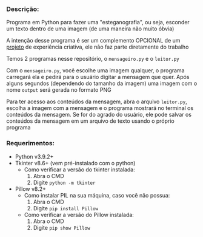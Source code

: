 ### Descrição:

Programa em Python para fazer uma "esteganografia", ou seja, esconder um texto dentro de uma imagem (de uma maneira não muito óbvia)

A intenção desse programa é ser um complemento OPCIONAL de um [projeto](https://github.com/danielnowakassis/Experi-ncia-Criativa-PUCPR) de experiência criativa, ele não faz parte diretamente do trabalho

Temos 2 programas nesse repositório, o  `mensageiro.py` e o `leitor.py`

Com o `mensageiro.py`, você escolhe uma imagem qualquer, o programa carregará ela e pedirá para o usuário digitar a mensagem que quer. Após alguns segundos (dependendo do tamanho da imagem) uma imagem com o nome `output` será gerada no formato PNG <!--~~desejado (PNG ou JPG)~~ isso infelizmente ta dando erro-->

Para ter acesso aos conteúdos da mensagem, abra o arquivo `leitor.py`, escolha a imagem com a mensagem e o programa mostrará no terminal os conteúdos da mensagem. Se for do agrado do usuário, ele pode salvar os conteúdos da mensagem em um arquivo de texto usando o próprio programa

### Requerimentos:
- Python v3.9.2+
- Tkinter v8.6+ (vem pré-instalado com o python)
  - Como verificar a versão do tkinter instalada:
    1. Abra o CMD
    2. Digite `python -m tkinter`
- Pillow v8.2+
  - Como instalar PIL na sua máquina, caso você não possua:
    1. Abra o CMD
    2. Digite `pip install Pillow`
  - Como verificar a versão do Pillow instalada:
    1. Abra o CMD
    2. Digite `pip show Pillow`
